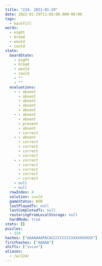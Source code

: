 ```yaml
---
title: "224: 2022-01-29"
date: 2022-01-29T11:02:00.000-08:00
tags:
  - backfill
words:
  - eight
  - broad
  - would
  - could
state:
  boardState:
    - eight
    - broad
    - would
    - could
    - ""
    - ""
  evaluations:
    - - absent
      - absent
      - absent
      - absent
      - absent
    - - absent
      - absent
      - present
      - absent
      - correct
    - - absent
      - correct
      - correct
      - correct
      - correct
    - - correct
      - correct
      - correct
      - correct
      - correct
    - null
    - null
  rowIndex: 4
  solution: could
  gameStatus: WIN
  lastPlayedTs: null
  lastCompletedTs: null
  restoringFromLocalStorage: null
  hardMode: true
stats: {}
puzzles:
  - 224
hashes: ["AAAAAAAPACACCCCCCCCCXXXXXXXXXX"]
firsthashes: ["AAAAA"]
shifts: ["ivcun"]
aliases:
  - /w/224/
---
```

<!-- more -->
